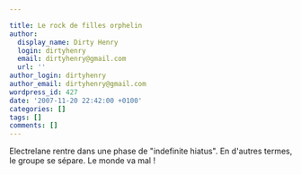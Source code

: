 ```yaml
---

title: Le rock de filles orphelin
author:
  display_name: Dirty Henry
  login: dirtyhenry
  email: dirtyhenry@gmail.com
  url: ''
author_login: dirtyhenry
author_email: dirtyhenry@gmail.com
wordpress_id: 427
date: '2007-11-20 22:42:00 +0100'
categories: []
tags: []
comments: []
---
```

Electrelane rentre dans une phase de "indefinite hiatus". En d'autres termes, le groupe se sépare. Le monde va mal !
